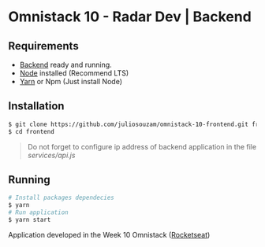 # Omnistack 10 - Radar Dev | Backend

## Requirements

- [Backend](https://github.com/juliosouzam/omnistack-10-backend) ready and running.
- [Node](https://nodejs.org/en/) installed (Recommend LTS)
- [Yarn](https://yarnpkg.com/en/docs/install#debian-stable) or Npm (Just install Node)

## Installation

```sh
$ git clone https://github.com/juliosouzam/omnistack-10-frontend.git frontend
$ cd frontend
```

> Do not forget to configure ip address of backend application in the file _services/api.js_

## Running

```sh
# Install packages dependecies
$ yarn
# Run application
$ yarn start
```

Application developed in the Week 10 Omnistack ([Rocketseat](https://rocketseat.com.br/))
